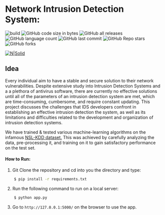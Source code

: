 # Network Intrusion Detection System:
![build](https://github.com/ntkme/github-buttons/workflows/build/badge.svg) ![GitHub code size in bytes](https://img.shields.io/github/languages/code-size/syedayazsa/NIDS) ![GitHub all releases](https://img.shields.io/github/downloads/syedayazsa/NIDS/total) ![GitHub language count](https://img.shields.io/github/languages/count/syedayazsa/NIDS) ![GitHub last commit](https://img.shields.io/github/last-commit/syedayazsa/NIDS) ![GitHub Repo stars](https://img.shields.io/github/stars/syedayazsa/NIDS?style=plastic) ![GitHub forks](https://img.shields.io/github/forks/syedayazsa/NIDS?style=plastic)

[![N|Solid](https://i.ibb.co/xg8L9kH/in.gif)](www.google.com)

## Idea

Every individual aim to have a stable and secure solution to their network
vulnerabilities. Despite extensive study into Intrusion Detection Systems and a
a plethora of antivirus software, there are currently no effective solutions until all of
the parameters of an intrusion detection system are met, which are time-consuming,
cumbersome, and require constant updating. This project discusses the challenges
that IDS developers confront in establishing an effective intrusion detection
the system, as well as its limitations and difficulties related to the development and
organization of intrusion detection systems.

We have trained & tested various machine-learning algorithms on the infamous <a href="https://www.unb.ca/cic/datasets/nsl.html">NSL-KDD dataset.</a> This was achieved by carefully analyzing the data, pre-processing it, and training on it to gain satisfactory performance on the test set.


#### How to Run:


1. Git Clone the repository and cd into you the directory and type:
```sh
    $ pip install -r requirements.txt
```

2. Run the following command to run on a local server:
```sh
    $ python app.py
```
 
3. Go to ```http://127.0.0.1:5000/``` on the browser to use the app.
